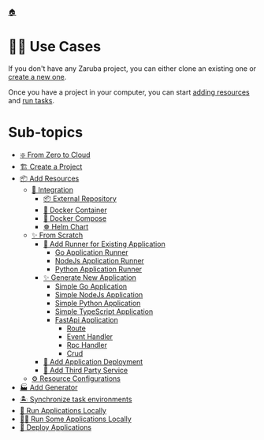 <!--startTocHeader-->
[🏠](../README.md)
# 👷🏽 Use Cases
<!--endTocHeader-->


If you don't have any Zaruba project, you can either clone an existing one or [create a new one](./create-a-project.md).

Once you have a project in your computer, you can start [adding resources](add-resources/README.md) and [run tasks](../run-task/README.md).

<!--startTocSubTopic-->
# Sub-topics
* [❇️ From Zero to Cloud](from-zero-to-cloud.md)
* [🏗️ Create a Project](create-a-project.md)
* [📦 Add Resources](add-resources/README.md)
  * [🧩 Integration](add-resources/integration/README.md)
    * [📦 External Repository](add-resources/integration/external-repository.md)
    * [🐳 Docker Container](add-resources/integration/docker-container.md)
    * [🐳 Docker Compose](add-resources/integration/docker-compose.md)
    * [☸️ Helm Chart](add-resources/integration/helm-chart.md)
  * [✨ From Scratch](add-resources/from-scratch/README.md)
    * [🏃 Add Runner for Existing Application](add-resources/from-scratch/add-runner-for-existing-application/README.md)
      * [Go Application Runner](add-resources/from-scratch/add-runner-for-existing-application/go-application-runner.md)
      * [NodeJs Application Runner](add-resources/from-scratch/add-runner-for-existing-application/nodejs-application-runner.md)
      * [Python Application Runner](add-resources/from-scratch/add-runner-for-existing-application/python-application-runner.md)
    * [✨ Generate New Application](add-resources/from-scratch/generate-new-application/README.md)
      * [Simple Go Application](add-resources/from-scratch/generate-new-application/simple-go-application.md)
      * [Simple NodeJs Application](add-resources/from-scratch/generate-new-application/simple-nodejs-application.md)
      * [Simple Python Application](add-resources/from-scratch/generate-new-application/simple-python-application.md)
      * [Simple TypeScript Application](add-resources/from-scratch/generate-new-application/simple-typescript-application.md)
      * [FastApi Application](add-resources/from-scratch/generate-new-application/fastapi-application/README.md)
        * [Route](add-resources/from-scratch/generate-new-application/fastapi-application/route.md)
        * [Event Handler](add-resources/from-scratch/generate-new-application/fastapi-application/event-handler.md)
        * [Rpc Handler](add-resources/from-scratch/generate-new-application/fastapi-application/rpc-handler.md)
        * [Crud](add-resources/from-scratch/generate-new-application/fastapi-application/crud.md)
    * [🚢 Add Application Deployment](add-resources/from-scratch/add-application-deployment.md)
    * [🥉 Add Third Party Service](add-resources/from-scratch/add-third-party-service.md)
  * [⚙️ Resource Configurations](add-resources/resource-configurations.md)
* [🏭 Add Generator](add-generator.md)
* [🏝️ Synchronize task environments](synchronize-task-environments.md)
* [🚌 Run Applications Locally](run-applications-locally.md)
* [🏃‍♂️ Run Some Applications Locally](run-some-applications-locally.md)
* [🚀 Deploy Applications](deploy-applications.md)
<!--endTocSubTopic-->